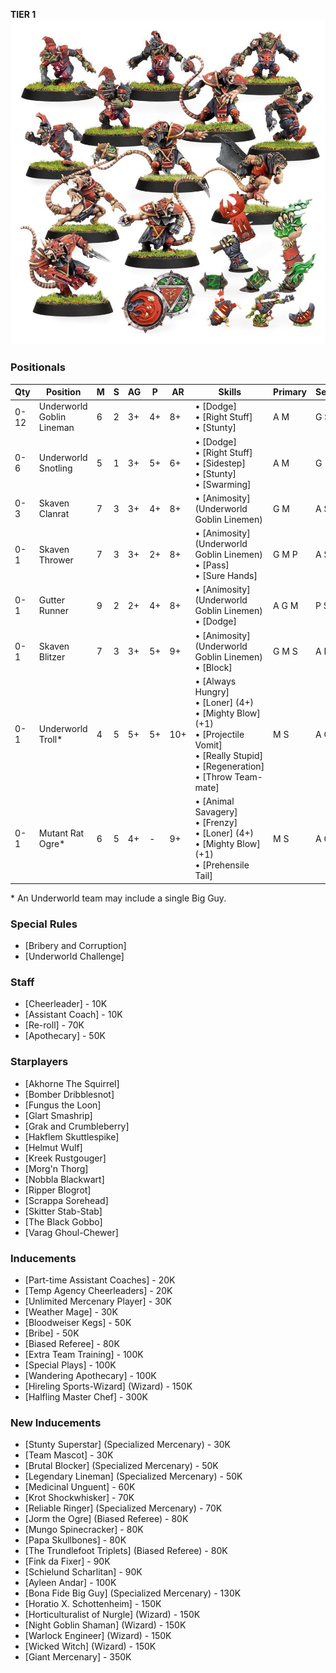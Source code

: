 ﻿**TIER 1**
![](../media/teams/UnderworldDenizens2.jpg)

### Positionals

| Qty  | Position                  | M | S | AG | P  | AR  | Skills                                                                                                                                                       | Primary | Secondary | Cost |
| ---- | ------------------------- | - | - | -- | -- | --- | ------------------------------------------------------------------------------------------------------------------------------------------------------------ | ------- | --------- | ---- |
| 0-12 | Underworld Goblin Lineman | 6 | 2 | 3+ | 4+ | 8+  | • [Dodge]<br /> • [Right Stuff] <br /> • [Stunty]                                                                                                                  | A M     | G S       | 40K  |
| 0-6  | Underworld Snotling       | 5 | 1 | 3+ | 5+ | 6+  | • [Dodge]<br /> • [Right Stuff] <br /> • [Sidestep] <br /> • [Stunty] <br /> • [Swarming]                                                                               | A M     | G         | 15K  |
| 0-3  | Skaven Clanrat            | 7 | 3 | 3+ | 4+ | 8+  | • [Animosity] (Underworld Goblin Linemen)                                                                                                                      | G M     | A S       | 50K  |
| 0-1  | Skaven Thrower            | 7 | 3 | 3+ | 2+ | 8+  | • [Animosity] (Underworld Goblin Linemen)<br /> • [Pass] <br /> • [Sure Hands]                                                                                    | G M P  | A S       | 85K  |
| 0-1  | Gutter Runner             | 9 | 2 | 2+ | 4+ | 8+  | • [Animosity] (Underworld Goblin Linemen)<br /> • [Dodge]                                                                                                        | A G M  | P S       | 85K  |
| 0-1  | Skaven Blitzer            | 7 | 3 | 3+ | 5+ | 9+  | • [Animosity] (Underworld Goblin Linemen)<br /> • [Block]                                                                                                        | G M S  | A P       | 90K  |
| 0-1  | Underworld Troll\*        | 4 | 5 | 5+ | 5+ | 10+ | • [Always Hungry]<br /> • [Loner] (4+) <br /> • [Mighty Blow] (+1) <br /> • [Projectile Vomit] <br /> • [Really Stupid] <br /> • [Regeneration] <br /> • [Throw Team-mate] | M S    | A G P     | 115K |
| 0-1  | Mutant Rat Ogre\*         | 6 | 5 | 4+ | -  | 9+  | • [Animal Savagery]<br /> • [Frenzy] <br /> • [Loner] (4+) <br /> • [Mighty Blow] (+1) <br /> • [Prehensile Tail]                                                      | M S    | A G       | 150K |

\* An Underworld team may include a single Big Guy.

### Special Rules

* [Bribery and Corruption]
* [Underworld Challenge]

### Staff

* [Cheerleader] - 10K
* [Assistant Coach] - 10K
* [Re-roll] - 70K
* [Apothecary]  - 50K

### Starplayers

* [Akhorne The Squirrel]
* [Bomber Dribblesnot]
* [Fungus the Loon]
* [Glart Smashrip]
* [Grak and Crumbleberry]
* [Hakflem Skuttlespike]
* [Helmut Wulf]
* [Kreek Rustgouger]
* [Morg'n Thorg]
* [Nobbla Blackwart]
* [Ripper Blogrot]
* [Scrappa Sorehead]
* [Skitter Stab-Stab]
* [The Black Gobbo]
* [Varag Ghoul-Chewer]

### Inducements

* [Part-time Assistant Coaches] - 20K
* [Temp Agency Cheerleaders] - 20K
* [Unlimited Mercenary Player] - 30K
* [Weather Mage] - 30K
* [Bloodweiser Kegs] - 50K
* [Bribe] - 50K
* [Biased Referee] - 80K
* [Extra Team Training] - 100K
* [Special Plays] - 100K
* [Wandering Apothecary] - 100K
* [Hireling Sports-Wizard] (Wizard) - 150K
* [Halfling Master Chef] - 300K

### New Inducements

* [Stunty Superstar] (Specialized Mercenary) - 30K
* [Team Mascot] - 30K
* [Brutal Blocker] (Specialized Mercenary) - 50K
* [Legendary Lineman] (Specialized Mercenary) - 50K
* [Medicinal Unguent] - 60K
* [Krot Shockwhisker] - 70K
* [Reliable Ringer] (Specialized Mercenary) - 70K
* [Jorm the Ogre] (Biased Referee) - 80K
* [Mungo Spinecracker] - 80K
* [Papa Skullbones] - 80K
* [The Trundlefoot Triplets] (Biased Referee) - 80K
* [Fink da Fixer] - 90K
* [Schielund Scharlitan] - 90K
* [Ayleen Andar] - 100K
* [Bona Fide Big Guy] (Specialized Mercenary) - 130K
* [Horatio X. Schottenheim] - 150K
* [Horticulturalist of Nurgle] (Wizard) - 150K
* [Night Goblin Shaman] (Wizard) - 150K
* [Warlock Engineer] (Wizard) - 150K
* [Wicked Witch] (Wizard) - 150K
* [Giant Mercenary] - 350K